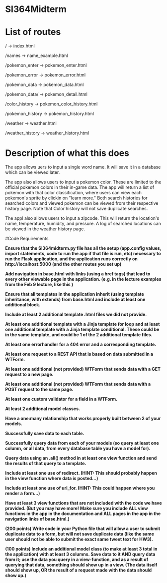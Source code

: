 # SI364Midterm

# List of routes

/ -> index.html

/names -> name_example.html

/pokemon_enter -> pokemon_enter.html

/pokemon_error -> pokemon_error.html

/pokemon_data -> pokemon_data.html

/pokemon_data/<pokemon> -> pokemon_detail.html

/color_history -> pokemon_color_history.html

/pokemon_history -> pokemon_history.html

/weather -> weather.html

/weather_history -> weather_history.html



# Description of what this does
The app allows uers to input a single word name. It will save it in a database which can be viewed later.

The app also allows users to input a pokemon color. These are limited to the official pokemon colors in their in-game data. The app will return a list of pokemon with that color classification, where users can view each pokemon's sprite by clickin on "learn more." Both search histories for searched colors and viewed pokemon can be viewed from their respective history page. Note that Color history will not save duplicate searches.

The appl also allows users to input a zipcode. This will return the location's name, temperature, humidity, and pressure. A log of searched locations can be viewed in the weather history page.



#Code Requirements

**Ensure that the SI364midterm.py file has all the setup (app.config values, import statements, code to run the app if that file is run, etc) necessary to run the Flask application, and the application runs correctly on http://localhost:5000 (and the other routes you set up)**

**Add navigation in base.html with links (using a href tags) that lead to every other viewable page in the application. (e.g. in the lecture examples from the Feb 9 lecture, like this )**

**Ensure that all templates in the application inherit (using template inheritance, with extends) from base.html and include at least one additional block.**

**Include at least 2 additional template .html files we did not provide.**

**At least one additional template with a Jinja template for loop and at least one additional template with a Jinja template conditional.
These could be in the same template, and could be 1 of the 2 additional template files.**

**At least one errorhandler for a 404 error and a corresponding template.**

**At least one request to a REST API that is based on data submitted in a WTForm.**

**At least one additional (not provided) WTForm that sends data with a GET request to a new page.**

**At least one additional (not provided) WTForm that sends data with a POST request to the same page.**

**At least one custom validator for a field in a WTForm.**

**At least 2 additional model classes.**

**Have a one:many relationship that works properly built between 2 of your models.**

**Successfully save data to each table.**

**Successfully query data from each of your models (so query at least one column, or all data, from every database table you have a model for).**

**Query data using an .all() method in at least one view function and send the results of that query to a template.**

**Include at least one use of redirect. (HINT: This should probably happen in the view function where data is posted...)**

**Include at least one use of url_for. (HINT: This could happen where you render a form...)**

**Have at least 3 view functions that are not included with the code we have provided. (But you may have more! Make sure you include ALL view functions in the app in the documentation and ALL pages in the app in the navigation links of base.html.)**

**(200 points) Write code in your Python file that will allow a user to submit duplicate data to a form, but will not save duplicate data (like the same user should not be able to submit the exact same tweet text for HW3).**

**(100 points) Include an additional model class (to make at least 3 total in the application) with at least 3 columns. Save data to it AND query data from it; use the data you query in a view-function, and as a result of querying that data, something should show up in a view. (The data itself should show up, OR the result of a request made with the data should show up.)**

